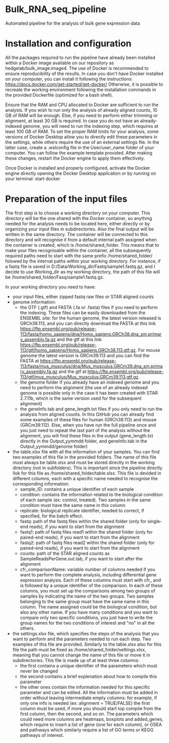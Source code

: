 # Bulk_RNA_seq_pipeline
Automated pipeline for the analysis of bulk gene expression data

# Installation and configuration
All the packages required to run the pipeline have already been installed within a Docker image available on our repository as hedgelab/bulk_image:image4.
The use of Docker is recommended to ensure reproducibility of the results. In case you don't have Docker installed on your computer, you can install it following the instructions: https://docs.docker.com/get-started/get-docker/
Otherwise, it is possible to recreate the working environment following the installation commands in the provided Dockerfile (optimized for a bash shell).

Ensure that the RAM and CPU allocated to Docker are sufficient to run the analysis. If you wish to run only the analysis of already aligned counts, 10 GB of RAM will be enough. Else, if you need to perform either trimming or alignment, at least 30 GB is required. In case you do not have an already-indexed genome, you will need to run the indexing step, which requires at least 100 GB of RAM. To set the proper RAM limits for your analysis, some versions of Docker Desktop allow you to directly edit these parameters in the settings, while others require the use of an external settings file. In the latter case, create a .wslconfig file in the User/user_name folder of your computer. You can follow the example template provided. After making these changes, restart the Docker engine to apply them effectively. 

Once Docker is installed and properly configured, activate the Docker engine directly opening the Docker Desktop application or by running on your terminal:
start docker

# Preparation of the input files
The first step is to choose a working directory on your computer. This directory will be the one shared with the Docker container, so anything needed for the analysis needs to be located here, either directly or by organizing your input files in subdirectories. Also the final output will be written in the same directory. The container will be connected to this directory and will recognise it from a default internal path assigned when the container is created, which is /home/shared_folder. This means that to make your files recognisable within the container, all the subsequently required paths need to start with the same prefix /home/shared_folder/ folowed by the internal paths within your working directory. For instance, if a fastq file is saved in D:/Data/Working_dir/Fastq/sample1.fastq.gz, and I decide to use Working_dir as my working directory, the path of this file will be /home/shared_folder/Fasq/sample1.fastq.gz.

In your working directory you need to have:
- your input files, either zipped fastq raw files or STAR aligned counts
- genome information:
    -  the GTF (.gtf) and FASTA (.fa or .fasta) files if you need to perform the indexing. These files can be easily downloaded from the ENSEMBL site: for the human genome, the latest version released is GRCh38.113, and you can directly download the FASTA at this link https://ftp.ensembl.org/pub/release-113/fasta/homo_sapiens/dna/Homo_sapiens.GRCh38.dna_sm.primary_assembly.fa.gz and the gtf at this link https://ftp.ensembl.org/pub/release-113/gtf/homo_sapiens/Homo_sapiens.GRCh38.113.gtf.gz. For mouse genome the latest version is GRCm39.113 and you can find the FASTA at https://ftp.ensembl.org/pub/release-113/fasta/mus_musculus/dna/Mus_musculus.GRCm39.dna_sm.primary_assembly.fa.gz and the gtf at https://ftp.ensembl.org/pub/release-113/gtf/mus_musculus/Mus_musculus.GRCm39.113.gtf.gz.
    -  the genome folder if you already have an indexed genome and you need to perform the alignment (the use of an already indexed genome is possible only in the case it has been created with STAR 2.7.11b, which is the same version used for the subsequent alignment)
    -  the geneInfo.tab and gene_length.txt files if you only need to run the analysis from aligned counts. In this GitHub you can already find some examples of these files for human (GRCh38.113) and mouse (GRCm39.112). Else, when you have run the full pipeline once and you just need to repeat the last part of the analysis without the alignment, you will find these files in the output (gene_length.txt directly in the Output_yymmdd folder, and geneInfo.tab in the Output_yymmdd/genome folder)
- the table.xlsx file with all the information of your samples. You can find two examples of this file in the provided folders. The name of this file must always be table.xlsx and must be stored directly in the working directory (not in subfolders). This is important since the pipeline directly llok for this file as /home/shared_folder/table.xlsx. This file is devided in different columns, each with a specific name needed to recognise the corresponding information:
    - sample_ID: contains a unique identifier of each sample
    - condition: contains the information related to the biological condition of each sample (ex: control, treated). Two samples in the same condition must have the same name in this column
    - replicate: biological replicate identifier, needed to correct, if specified, for the batch effect.
    - fastq: path of the fastq files within the shared folder (only for single-end reads), if you want to start from the alignment
    - fastq1: path of fastq files read1 within the shared folder (only for paired-end reads), if you want to start from the alignment
    - fastq2: path of fastq files read2 within the shared folder (only for paired-end reads), if you want to start from the alignment
    - counts: path of the STAR aligned counts as SampleReadsPerGene.out.tab, if you want to start after the alignment
    - cfr_comparisonName: variable number of columns needed if you want to perform the complete analysis, including differential gene expression analysis. Each of these columns must start with cfr_ and is followed by a unique identifier of the comparison. In each of these columns, you must set up the comparisons among two groups of samples by indicating the name of the two groups. Two samples belonging to the same group must have the same name in this column. The name assigned could be the biological condition, but also any other name. If you have many conditions and you want to compare only two specific conditions, you just have to write the group names for the two conditions of interest and "no" in all the others.
- the settings.xlsx file, which specifies the steps of the analysis that you want to perform and the parameters needed to run each step. Two examples of this file are provided. Similarly to the table.xlsx also for this file the path must be fixed as /home/shared_folder/settings.xlsx, meaning that you cannot change the name of this file or move it in subdirectories. This file is made up of at least three columns:
    - the first contains a unique identifier of the parameters which must never be changed
    - the second contains a brief explenation about how to compile this parameter
    - the other ones contain the information needed for this specific parameter and can be edited. All the information must be added in order without leaving intermediate empty columns: for example, if only one info is needed (ex: alignment = TRUE/FALSE) the first column must be used, if more you should start top compile from the first column, then the second, and so on. The parameters which could need more columns are heatmaps, boxplots and added_genes, which require to insert a list of gene (one for each column), or GSEA and pathways which similarly require a list of GO terms or KEGG pathways of interest.




